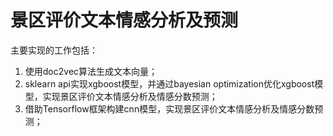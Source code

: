 # 景区评价文本情感分析及预测
主要实现的工作包括：
1. 使用doc2vec算法生成文本向量；
2. sklearn api实现xgboost模型，并通过bayesian optimization优化xgboost模型，实现景区评价文本情感分析及情感分数预测；
3. 借助Tensorflow框架构建cnn模型，实现景区评价文本情感分析及情感分数预测；
